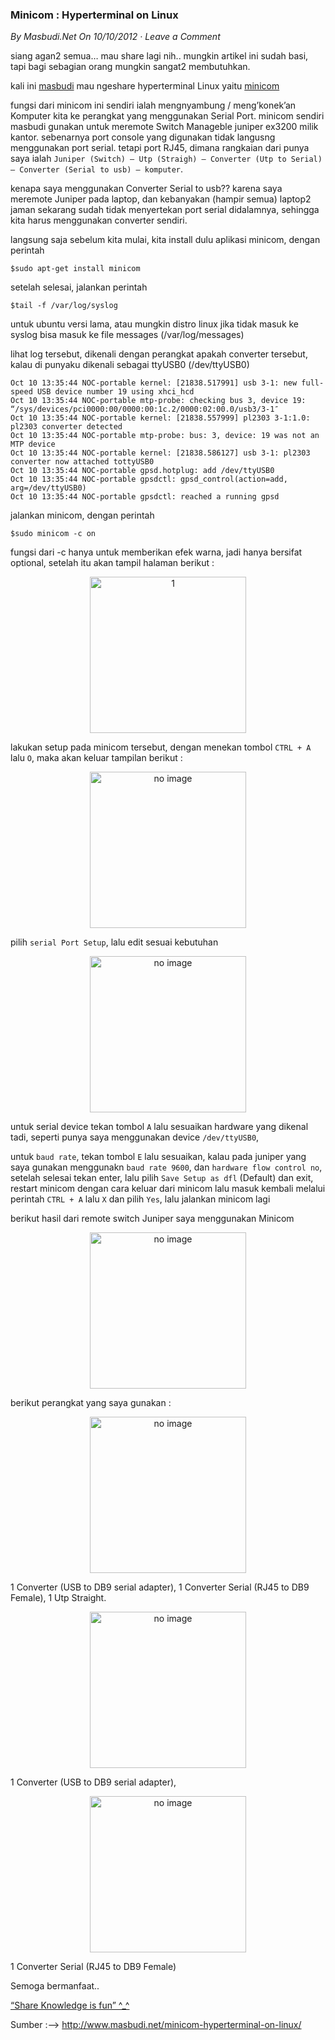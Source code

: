 ### **Minicom : Hyperterminal on Linux**
_By Masbudi.Net On 10/10/2012 · Leave a Comment_

siang agan2 semua… mau share lagi nih.. mungkin artikel ini sudah basi, tapi bagi sebagian orang mungkin sangat2 membutuhkan.

kali ini [masbudi](http://masbudi.net/) mau ngeshare hyperterminal Linux yaitu [minicom](http://en.wikipedia.org/wiki/Minicom)

fungsi dari minicom ini sendiri ialah mengnyambung / meng’konek’an Komputer kita ke perangkat yang menggunakan Serial Port.
minicom sendiri masbudi gunakan untuk meremote Switch Manageble juniper ex3200 milik kantor. sebenarnya port console yang digunakan tidak langusng menggunakan port serial.
tetapi port RJ45, dimana rangkaian dari punya saya ialah `Juniper (Switch) — Utp (Straigh) — Converter (Utp to Serial) — Converter (Serial to usb) — komputer`.

kenapa saya menggunakan Converter Serial to usb?? karena saya meremote Juniper pada laptop, dan kebanyakan (hampir semua) laptop2 jaman sekarang sudah tidak menyertekan port serial didalamnya,
sehingga kita harus menggunakan converter sendiri.

langsung saja sebelum kita mulai, kita install dulu aplikasi minicom, dengan perintah
```
$sudo apt-get install minicom
```

setelah selesai, jalankan perintah
```
$tail -f /var/log/syslog
```

untuk ubuntu versi lama, atau mungkin distro linux jika tidak masuk ke syslog bisa masuk ke file messages (/var/log/messages)

lihat log tersebut, dikenali dengan perangkat apakah converter tersebut, kalau di punyaku dikenali sebagai ttyUSB0 (/dev/ttyUSB0)
```
Oct 10 13:35:44 NOC-portable kernel: [21838.517991] usb 3-1: new full-speed USB device number 19 using xhci_hcd
Oct 10 13:35:44 NOC-portable mtp-probe: checking bus 3, device 19: “/sys/devices/pci0000:00/0000:00:1c.2/0000:02:00.0/usb3/3-1″
Oct 10 13:35:44 NOC-portable kernel: [21838.557999] pl2303 3-1:1.0: pl2303 converter detected
Oct 10 13:35:44 NOC-portable mtp-probe: bus: 3, device: 19 was not an MTP device
Oct 10 13:35:44 NOC-portable kernel: [21838.586127] usb 3-1: pl2303 converter now attached tottyUSB0
Oct 10 13:35:44 NOC-portable gpsd.hotplug: add /dev/ttyUSB0
Oct 10 13:35:44 NOC-portable gpsdctl: gpsd_control(action=add, arg=/dev/ttyUSB0)
Oct 10 13:35:44 NOC-portable gpsdctl: reached a running gpsd
```

jalankan minicom, dengan perintah
```
$sudo minicom -c on

```

fungsi dari -c hanya untuk memberikan efek warna, jadi hanya bersifat optional, setelah itu akan tampil halaman berikut :
<p align="center">
	<img src="./posts/2012-10-10-minicom-hyperterminal-on-linux/1.png" height="250px" alt="1">
</p> 

lakukan setup pada minicom tersebut, dengan menekan tombol `CTRL + A` lalu `O`, maka akan keluar tampilan berikut :
<p align="center">
	<img src="./assets/noimg.jpg" height="250px" alt="no image">
</p> 

pilih `serial Port Setup`, lalu edit sesuai kebutuhan
<p align="center">
	<img src="./assets/noimg.jpg" height="250px" alt="no image">
</p> 

untuk serial device tekan tombol `A` lalu sesuaikan hardware yang dikenal tadi, seperti punya saya menggunakan device `/dev/ttyUSB0`,

untuk `baud rate`, tekan tombol `E` lalu sesuaikan, kalau pada juniper yang saya gunakan menggunakn `baud rate 9600`, dan `hardware flow control no`, setelah selesai tekan enter, lalu pilih `Save Setup as dfl` (Default) dan exit, restart minicom dengan cara keluar dari minicom lalu masuk kembali melalui perintah `CTRL + A` lalu `X` dan pilih `Yes`, lalu jalankan minicom lagi

berikut hasil dari remote switch Juniper saya menggunakan Minicom
<p align="center">
	<img src="./assets/noimg.jpg" height="250px" alt="no image">
</p> 

berikut perangkat yang saya gunakan :
<p align="center">
	<img src="./assets/noimg.jpg" height="250px" alt="no image">
</p> 


1 Converter (USB to DB9 serial adapter),  1 Converter Serial (RJ45 to DB9 Female), 1 Utp Straight.
<p align="center">
	<img src="./assets/noimg.jpg" height="250px" alt="no image">
</p> 

1 Converter (USB to DB9 serial adapter),
<p align="center">
	<img src="./assets/noimg.jpg" height="250px" alt="no image">
</p> 

1 Converter Serial (RJ45 to DB9 Female)

Semoga bermanfaat..

[“Share Knowledge is fun” ^_^](http://masbudi.net/)

Sumber :–> <http://www.masbudi.net/minicom-hyperterminal-on-linux/>
